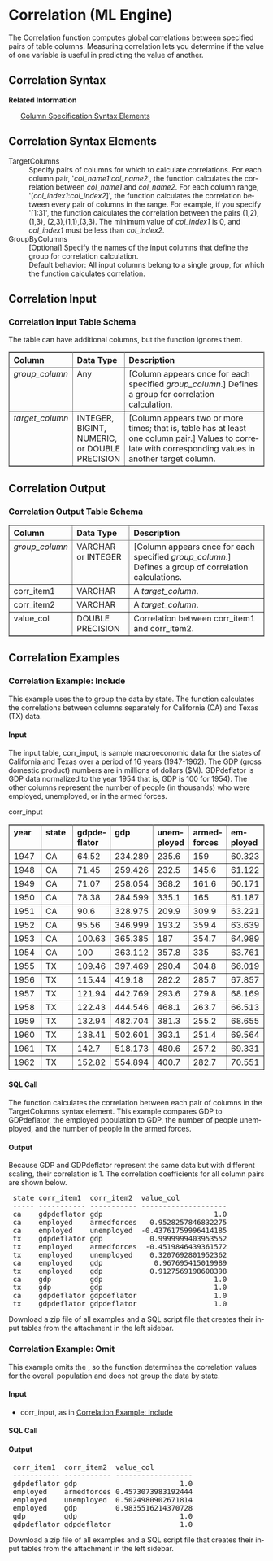 <html><head></head><body><div class="nested0" aria-labelledby="ariaid-title1" topicindex="1" topicid="rkc1507656722171" id="rkc1507656722171"><h1 class="title topictitle1" id="ariaid-title1">Correlation (ML Engine)</h1><div class="body conbody">
<p class="p">The Correlation function computes global correlations between specified pairs of table columns. Measuring correlation lets you determine if the value of one variable is useful in predicting the value of another.</p></div><div class="topic reference nested1" aria-labelledby="ariaid-title2" topicindex="2" topicid="cvz1507656787180" xml:lang="en-us" lang="en-us" id="cvz1507656787180">
<h2 class="title topictitle2" id="ariaid-title2">Correlation Syntax</h2><div class="body refbody"></div><div class="related-links"><div class="linklistheader"><p></p><b>Related Information</b></div>
<ul class="linklist linklist relinfo"><div class="linklistmember"><a href="ndv1557782188375.md">Column Specification Syntax Elements</a></div></ul></div></div><div class="topic reference nested1" aria-labelledby="ariaid-title3" topicindex="3" topicid="bgd1507656863013" xml:lang="en-us" lang="en-us" id="bgd1507656863013">
<h2 class="title topictitle2" id="ariaid-title3">Correlation Syntax Elements</h2><div class="body refbody"><div class="section" id="bgd1507656863013__section_N10011_N1000E_N10001"><dl class="dl parml"><dt class="dt pt dlterm">TargetColumns</dt><dd class="dd pd">Specify pairs of columns for which to calculate correlations. For each column pair, '<var class="keyword varname">col_name1</var>:<var class="keyword varname">col_name2</var>', the function calculates the correlation between <var class="keyword varname">col_name1</var> and <var class="keyword varname">col_name2</var>. For each column range, '[<var class="keyword varname">col_index1</var>:<var class="keyword varname">col_index2</var>]', the function calculates the correlation between every pair of columns in the range. For example, if you specify '[1:3]', the function calculates the correlation between the pairs (1,2), (1,3), (2,3),(1,1),(3,3). The minimum value of <var class="keyword varname">col_index1</var> is 0, and <var class="keyword varname">col_index1</var> must be less than <var class="keyword varname">col_index2</var>.</dd><dt class="dt pt dlterm">GroupByColumns</dt><dd class="dd pd">[Optional] Specify the names of the input columns that define the group for correlation calculation.</dd><dd class="dd pd ddexpand">Default behavior: All input columns belong to a single group, for which the function calculates correlation.</dd></dl></div></div></div><div class="topic reference nested1" aria-labelledby="ariaid-title4" topicindex="4" topicid="igz1507656929532" xml:lang="en-us" lang="en-us" id="igz1507656929532">
<h2 class="title topictitle2" id="ariaid-title4">Correlation Input</h2><div class="body refbody"><div class="section" id="igz1507656929532__section_N1000E_N1000C_N10001">
<h3 class="title sectiontitle">Correlation Input Table Schema</h3>
<p class="p"><span>The table can have additional columns, but the function ignores them.</span></p><div class="tablenoborder"><table cellpadding="4" cellspacing="0" summary="" id="igz1507656929532__table_N10014_N1000E_N1000C_N10001" class="table" frame="border" border="1" rules="all"><div class="caption"></div><colgroup span="1"><col style="width:20%" span="1"></col><col style="width:13.333333333333334%" span="1"></col><col style="width:66.66666666666666%" span="1"></col></colgroup><thead class="thead" style="text-align:left;"><tr class="row"><th class="entry nocellnorowborder" style="vertical-align:top;" id="d318261e150" rowspan="1" colspan="1">Column</th><th class="entry nocellnorowborder" style="vertical-align:top;" id="d318261e152" rowspan="1" colspan="1">Data Type</th><th class="entry cell-norowborder" style="vertical-align:top;" id="d318261e154" rowspan="1" colspan="1">Description</th></tr></thead><tbody class="tbody"><tr class="row"><td class="entry nocellnorowborder" style="vertical-align:top;" headers="d318261e150" rowspan="1" colspan="1"><var class="keyword varname">group_column</var></td><td class="entry nocellnorowborder" style="vertical-align:top;" headers="d318261e152" rowspan="1" colspan="1">Any</td><td class="entry cell-norowborder" style="vertical-align:top;" headers="d318261e154" rowspan="1" colspan="1">[Column appears once for each specified <var class="keyword varname">group_column</var>.] Defines a group for correlation calculation.</td></tr><tr class="row"><td class="entry row-nocellborder" style="vertical-align:top;" headers="d318261e150" rowspan="1" colspan="1"><var class="keyword varname">target_column</var></td><td class="entry row-nocellborder" style="vertical-align:top;" headers="d318261e152" rowspan="1" colspan="1">INTEGER, BIGINT, NUMERIC, or DOUBLE PRECISION</td><td class="entry cellrowborder" style="vertical-align:top;" headers="d318261e154" rowspan="1" colspan="1">[Column appears two or more times; that is, table has at least one column pair.] Values to correlate with corresponding values in another target column.</td></tr></tbody></table></div></div></div></div><div class="topic reference nested1" aria-labelledby="ariaid-title5" topicindex="5" topicid="clk1507657025572" xml:lang="en-us" lang="en-us" id="clk1507657025572">
<h2 class="title topictitle2" id="ariaid-title5">Correlation Output</h2><div class="body refbody"><div class="section" id="clk1507657025572__section_N1000E_N1000C_N10001">
<h3 class="title sectiontitle">Correlation Output Table Schema</h3><div class="tablenoborder"><table cellpadding="4" cellspacing="0" summary="" id="clk1507657025572__table_N10014_N1000E_N1000C_N10001" class="table" frame="border" border="1" rules="all"><div class="caption"></div><colgroup span="1"><col style="width:15.384615384615385%" span="1"></col><col style="width:23.076923076923077%" span="1"></col><col style="width:61.53846153846154%" span="1"></col></colgroup><thead class="thead" style="text-align:left;"><tr class="row"><th class="entry nocellnorowborder" style="vertical-align:top;" id="d318261e195" rowspan="1" colspan="1">Column</th><th class="entry nocellnorowborder" style="vertical-align:top;" id="d318261e197" rowspan="1" colspan="1">Data Type</th><th class="entry cell-norowborder" style="vertical-align:top;" id="d318261e199" rowspan="1" colspan="1">Description</th></tr></thead><tbody class="tbody"><tr class="row"><td class="entry nocellnorowborder" style="vertical-align:top;" headers="d318261e195" rowspan="1" colspan="1"><var class="keyword varname">group_column</var></td><td class="entry nocellnorowborder" style="vertical-align:top;" headers="d318261e197" rowspan="1" colspan="1">VARCHAR or INTEGER</td><td class="entry cell-norowborder" style="vertical-align:top;" headers="d318261e199" rowspan="1" colspan="1">[Column appears once for each specified <var class="keyword varname">group_column</var>.] Defines a group of correlation calculations.</td></tr><tr class="row"><td class="entry nocellnorowborder" style="vertical-align:top;" headers="d318261e195" rowspan="1" colspan="1">corr_item1</td><td class="entry nocellnorowborder" style="vertical-align:top;" headers="d318261e197" rowspan="1" colspan="1">VARCHAR</td><td class="entry cell-norowborder" style="vertical-align:top;" headers="d318261e199" rowspan="1" colspan="1">A <var class="keyword varname">target_column</var>.</td></tr><tr class="row"><td class="entry nocellnorowborder" style="vertical-align:top;" headers="d318261e195" rowspan="1" colspan="1">corr_item2</td><td class="entry nocellnorowborder" style="vertical-align:top;" headers="d318261e197" rowspan="1" colspan="1">VARCHAR</td><td class="entry cell-norowborder" style="vertical-align:top;" headers="d318261e199" rowspan="1" colspan="1">A <var class="keyword varname">target_column</var>.</td></tr><tr class="row"><td class="entry row-nocellborder" style="vertical-align:top;" headers="d318261e195" rowspan="1" colspan="1">value_col</td><td class="entry row-nocellborder" style="vertical-align:top;" headers="d318261e197" rowspan="1" colspan="1">DOUBLE PRECISION</td><td class="entry cellrowborder" style="vertical-align:top;" headers="d318261e199" rowspan="1" colspan="1">Correlation between corr_item1 and corr_item2.</td></tr></tbody></table></div></div></div></div><div class="topic concept nested1" aria-labelledby="ariaid-title6" topicindex="6" topicid="tyl1510784327014" xml:lang="en-us" lang="en-us" id="tyl1510784327014">
<h2 class="title topictitle2" id="ariaid-title6">Correlation Examples</h2><div class="topic reference nested2" aria-labelledby="ariaid-title7" topicindex="7" topicid="vwh1507657165611" xml:lang="en-us" lang="en-us" id="vwh1507657165611">
<h3 class="title topictitle3" id="ariaid-title7">Correlation Example: Include </h3><div class="body refbody"><div class="section" id="vwh1507657165611__section_N10011_N1000E_N10001">
<p class="p">This example uses the   to group the data by state. The function calculates the correlations between columns separately for California (CA) and Texas (TX) data.</p></div><div class="section" id="vwh1507657165611__section_bw5_cvw_q2b">
<h4 class="title sectiontitle">Input</h4>
<p class="p">The input table, corr_input, is sample macroeconomic data for the states of California and Texas over a period of 16 years (1947-1962). The GDP (gross domestic product) numbers are in millions of dollars ($M). GDPdeflator is GDP data normalized to the year 1954 that is, GDP is 100 for 1954). The other columns represent the number of people (in thousands) who were employed, unemployed, or in the armed forces.</p><div class="tablenoborder"><table cellpadding="4" cellspacing="0" summary="" id="vwh1507657165611__table_s2z_fvw_q2b" class="table" frame="border" border="1" rules="all"><div class="caption"><span>corr_input</span></div><colgroup span="1"><col style="width:14.285714285714285%" span="1"></col><col style="width:14.285714285714285%" span="1"></col><col style="width:14.285714285714285%" span="1"></col><col style="width:14.285714285714285%" span="1"></col><col style="width:14.285714285714285%" span="1"></col><col style="width:14.285714285714285%" span="1"></col><col style="width:14.285714285714285%" span="1"></col></colgroup><thead class="thead" style="text-align:left;"><tr class="row"><th class="entry cellrowborder" style="vertical-align:top;" id="d318261e289" rowspan="1" colspan="1">year</th><th class="entry cellrowborder" style="vertical-align:top;" id="d318261e291" rowspan="1" colspan="1">state</th><th class="entry cellrowborder" style="vertical-align:top;" id="d318261e293" rowspan="1" colspan="1">gdpdeflator</th><th class="entry cellrowborder" style="vertical-align:top;" id="d318261e295" rowspan="1" colspan="1">gdp</th><th class="entry cellrowborder" style="vertical-align:top;" id="d318261e297" rowspan="1" colspan="1">unemployed</th><th class="entry cellrowborder" style="vertical-align:top;" id="d318261e299" rowspan="1" colspan="1">armedforces</th><th class="entry cellrowborder" style="vertical-align:top;" id="d318261e301" rowspan="1" colspan="1">employed</th></tr></thead><tbody class="tbody"><tr class="row"><td class="entry cellrowborder" style="vertical-align:top;" headers="d318261e289" rowspan="1" colspan="1">1947</td><td class="entry cellrowborder" style="vertical-align:top;" headers="d318261e291" rowspan="1" colspan="1">CA</td><td class="entry cellrowborder" style="vertical-align:top;" headers="d318261e293" rowspan="1" colspan="1">64.52</td><td class="entry cellrowborder" style="vertical-align:top;" headers="d318261e295" rowspan="1" colspan="1">234.289</td><td class="entry cellrowborder" style="vertical-align:top;" headers="d318261e297" rowspan="1" colspan="1">235.6</td><td class="entry cellrowborder" style="vertical-align:top;" headers="d318261e299" rowspan="1" colspan="1">159</td><td class="entry cellrowborder" style="vertical-align:top;" headers="d318261e301" rowspan="1" colspan="1">60.323</td></tr><tr class="row"><td class="entry cellrowborder" style="vertical-align:top;" headers="d318261e289" rowspan="1" colspan="1">1948</td><td class="entry cellrowborder" style="vertical-align:top;" headers="d318261e291" rowspan="1" colspan="1">CA</td><td class="entry cellrowborder" style="vertical-align:top;" headers="d318261e293" rowspan="1" colspan="1">71.45</td><td class="entry cellrowborder" style="vertical-align:top;" headers="d318261e295" rowspan="1" colspan="1">259.426</td><td class="entry cellrowborder" style="vertical-align:top;" headers="d318261e297" rowspan="1" colspan="1">232.5</td><td class="entry cellrowborder" style="vertical-align:top;" headers="d318261e299" rowspan="1" colspan="1">145.6</td><td class="entry cellrowborder" style="vertical-align:top;" headers="d318261e301" rowspan="1" colspan="1">61.122</td></tr><tr class="row"><td class="entry cellrowborder" style="vertical-align:top;" headers="d318261e289" rowspan="1" colspan="1">1949</td><td class="entry cellrowborder" style="vertical-align:top;" headers="d318261e291" rowspan="1" colspan="1">CA</td><td class="entry cellrowborder" style="vertical-align:top;" headers="d318261e293" rowspan="1" colspan="1">71.07</td><td class="entry cellrowborder" style="vertical-align:top;" headers="d318261e295" rowspan="1" colspan="1">258.054</td><td class="entry cellrowborder" style="vertical-align:top;" headers="d318261e297" rowspan="1" colspan="1">368.2</td><td class="entry cellrowborder" style="vertical-align:top;" headers="d318261e299" rowspan="1" colspan="1">161.6</td><td class="entry cellrowborder" style="vertical-align:top;" headers="d318261e301" rowspan="1" colspan="1">60.171</td></tr><tr class="row"><td class="entry cellrowborder" style="vertical-align:top;" headers="d318261e289" rowspan="1" colspan="1">1950</td><td class="entry cellrowborder" style="vertical-align:top;" headers="d318261e291" rowspan="1" colspan="1">CA</td><td class="entry cellrowborder" style="vertical-align:top;" headers="d318261e293" rowspan="1" colspan="1">78.38</td><td class="entry cellrowborder" style="vertical-align:top;" headers="d318261e295" rowspan="1" colspan="1">284.599</td><td class="entry cellrowborder" style="vertical-align:top;" headers="d318261e297" rowspan="1" colspan="1">335.1</td><td class="entry cellrowborder" style="vertical-align:top;" headers="d318261e299" rowspan="1" colspan="1">165</td><td class="entry cellrowborder" style="vertical-align:top;" headers="d318261e301" rowspan="1" colspan="1">61.187</td></tr><tr class="row"><td class="entry cellrowborder" style="vertical-align:top;" headers="d318261e289" rowspan="1" colspan="1">1951</td><td class="entry cellrowborder" style="vertical-align:top;" headers="d318261e291" rowspan="1" colspan="1">CA</td><td class="entry cellrowborder" style="vertical-align:top;" headers="d318261e293" rowspan="1" colspan="1">90.6</td><td class="entry cellrowborder" style="vertical-align:top;" headers="d318261e295" rowspan="1" colspan="1">328.975</td><td class="entry cellrowborder" style="vertical-align:top;" headers="d318261e297" rowspan="1" colspan="1">209.9</td><td class="entry cellrowborder" style="vertical-align:top;" headers="d318261e299" rowspan="1" colspan="1">309.9</td><td class="entry cellrowborder" style="vertical-align:top;" headers="d318261e301" rowspan="1" colspan="1">63.221</td></tr><tr class="row"><td class="entry cellrowborder" style="vertical-align:top;" headers="d318261e289" rowspan="1" colspan="1">1952</td><td class="entry cellrowborder" style="vertical-align:top;" headers="d318261e291" rowspan="1" colspan="1">CA</td><td class="entry cellrowborder" style="vertical-align:top;" headers="d318261e293" rowspan="1" colspan="1">95.56</td><td class="entry cellrowborder" style="vertical-align:top;" headers="d318261e295" rowspan="1" colspan="1">346.999</td><td class="entry cellrowborder" style="vertical-align:top;" headers="d318261e297" rowspan="1" colspan="1">193.2</td><td class="entry cellrowborder" style="vertical-align:top;" headers="d318261e299" rowspan="1" colspan="1">359.4</td><td class="entry cellrowborder" style="vertical-align:top;" headers="d318261e301" rowspan="1" colspan="1">63.639</td></tr><tr class="row"><td class="entry cellrowborder" style="vertical-align:top;" headers="d318261e289" rowspan="1" colspan="1">1953</td><td class="entry cellrowborder" style="vertical-align:top;" headers="d318261e291" rowspan="1" colspan="1">CA</td><td class="entry cellrowborder" style="vertical-align:top;" headers="d318261e293" rowspan="1" colspan="1">100.63</td><td class="entry cellrowborder" style="vertical-align:top;" headers="d318261e295" rowspan="1" colspan="1">365.385</td><td class="entry cellrowborder" style="vertical-align:top;" headers="d318261e297" rowspan="1" colspan="1">187</td><td class="entry cellrowborder" style="vertical-align:top;" headers="d318261e299" rowspan="1" colspan="1">354.7</td><td class="entry cellrowborder" style="vertical-align:top;" headers="d318261e301" rowspan="1" colspan="1">64.989</td></tr><tr class="row"><td class="entry cellrowborder" style="vertical-align:top;" headers="d318261e289" rowspan="1" colspan="1">1954</td><td class="entry cellrowborder" style="vertical-align:top;" headers="d318261e291" rowspan="1" colspan="1">CA</td><td class="entry cellrowborder" style="vertical-align:top;" headers="d318261e293" rowspan="1" colspan="1">100</td><td class="entry cellrowborder" style="vertical-align:top;" headers="d318261e295" rowspan="1" colspan="1">363.112</td><td class="entry cellrowborder" style="vertical-align:top;" headers="d318261e297" rowspan="1" colspan="1">357.8</td><td class="entry cellrowborder" style="vertical-align:top;" headers="d318261e299" rowspan="1" colspan="1">335</td><td class="entry cellrowborder" style="vertical-align:top;" headers="d318261e301" rowspan="1" colspan="1">63.761</td></tr><tr class="row"><td class="entry cellrowborder" style="vertical-align:top;" headers="d318261e289" rowspan="1" colspan="1">1955</td><td class="entry cellrowborder" style="vertical-align:top;" headers="d318261e291" rowspan="1" colspan="1">TX</td><td class="entry cellrowborder" style="vertical-align:top;" headers="d318261e293" rowspan="1" colspan="1">109.46</td><td class="entry cellrowborder" style="vertical-align:top;" headers="d318261e295" rowspan="1" colspan="1">397.469</td><td class="entry cellrowborder" style="vertical-align:top;" headers="d318261e297" rowspan="1" colspan="1">290.4</td><td class="entry cellrowborder" style="vertical-align:top;" headers="d318261e299" rowspan="1" colspan="1">304.8</td><td class="entry cellrowborder" style="vertical-align:top;" headers="d318261e301" rowspan="1" colspan="1">66.019</td></tr><tr class="row"><td class="entry cellrowborder" style="vertical-align:top;" headers="d318261e289" rowspan="1" colspan="1">1956</td><td class="entry cellrowborder" style="vertical-align:top;" headers="d318261e291" rowspan="1" colspan="1">TX</td><td class="entry cellrowborder" style="vertical-align:top;" headers="d318261e293" rowspan="1" colspan="1">115.44</td><td class="entry cellrowborder" style="vertical-align:top;" headers="d318261e295" rowspan="1" colspan="1">419.18</td><td class="entry cellrowborder" style="vertical-align:top;" headers="d318261e297" rowspan="1" colspan="1">282.2</td><td class="entry cellrowborder" style="vertical-align:top;" headers="d318261e299" rowspan="1" colspan="1">285.7</td><td class="entry cellrowborder" style="vertical-align:top;" headers="d318261e301" rowspan="1" colspan="1">67.857</td></tr><tr class="row"><td class="entry cellrowborder" style="vertical-align:top;" headers="d318261e289" rowspan="1" colspan="1">1957</td><td class="entry cellrowborder" style="vertical-align:top;" headers="d318261e291" rowspan="1" colspan="1">TX</td><td class="entry cellrowborder" style="vertical-align:top;" headers="d318261e293" rowspan="1" colspan="1">121.94</td><td class="entry cellrowborder" style="vertical-align:top;" headers="d318261e295" rowspan="1" colspan="1">442.769</td><td class="entry cellrowborder" style="vertical-align:top;" headers="d318261e297" rowspan="1" colspan="1">293.6</td><td class="entry cellrowborder" style="vertical-align:top;" headers="d318261e299" rowspan="1" colspan="1">279.8</td><td class="entry cellrowborder" style="vertical-align:top;" headers="d318261e301" rowspan="1" colspan="1">68.169</td></tr><tr class="row"><td class="entry cellrowborder" style="vertical-align:top;" headers="d318261e289" rowspan="1" colspan="1">1958</td><td class="entry cellrowborder" style="vertical-align:top;" headers="d318261e291" rowspan="1" colspan="1">TX</td><td class="entry cellrowborder" style="vertical-align:top;" headers="d318261e293" rowspan="1" colspan="1">122.43</td><td class="entry cellrowborder" style="vertical-align:top;" headers="d318261e295" rowspan="1" colspan="1">444.546</td><td class="entry cellrowborder" style="vertical-align:top;" headers="d318261e297" rowspan="1" colspan="1">468.1</td><td class="entry cellrowborder" style="vertical-align:top;" headers="d318261e299" rowspan="1" colspan="1">263.7</td><td class="entry cellrowborder" style="vertical-align:top;" headers="d318261e301" rowspan="1" colspan="1">66.513</td></tr><tr class="row"><td class="entry cellrowborder" style="vertical-align:top;" headers="d318261e289" rowspan="1" colspan="1">1959</td><td class="entry cellrowborder" style="vertical-align:top;" headers="d318261e291" rowspan="1" colspan="1">TX</td><td class="entry cellrowborder" style="vertical-align:top;" headers="d318261e293" rowspan="1" colspan="1">132.94</td><td class="entry cellrowborder" style="vertical-align:top;" headers="d318261e295" rowspan="1" colspan="1">482.704</td><td class="entry cellrowborder" style="vertical-align:top;" headers="d318261e297" rowspan="1" colspan="1">381.3</td><td class="entry cellrowborder" style="vertical-align:top;" headers="d318261e299" rowspan="1" colspan="1">255.2</td><td class="entry cellrowborder" style="vertical-align:top;" headers="d318261e301" rowspan="1" colspan="1">68.655</td></tr><tr class="row"><td class="entry cellrowborder" style="vertical-align:top;" headers="d318261e289" rowspan="1" colspan="1">1960</td><td class="entry cellrowborder" style="vertical-align:top;" headers="d318261e291" rowspan="1" colspan="1">TX</td><td class="entry cellrowborder" style="vertical-align:top;" headers="d318261e293" rowspan="1" colspan="1">138.41</td><td class="entry cellrowborder" style="vertical-align:top;" headers="d318261e295" rowspan="1" colspan="1">502.601</td><td class="entry cellrowborder" style="vertical-align:top;" headers="d318261e297" rowspan="1" colspan="1">393.1</td><td class="entry cellrowborder" style="vertical-align:top;" headers="d318261e299" rowspan="1" colspan="1">251.4</td><td class="entry cellrowborder" style="vertical-align:top;" headers="d318261e301" rowspan="1" colspan="1">69.564</td></tr><tr class="row"><td class="entry cellrowborder" style="vertical-align:top;" headers="d318261e289" rowspan="1" colspan="1">1961</td><td class="entry cellrowborder" style="vertical-align:top;" headers="d318261e291" rowspan="1" colspan="1">TX</td><td class="entry cellrowborder" style="vertical-align:top;" headers="d318261e293" rowspan="1" colspan="1">142.7</td><td class="entry cellrowborder" style="vertical-align:top;" headers="d318261e295" rowspan="1" colspan="1">518.173</td><td class="entry cellrowborder" style="vertical-align:top;" headers="d318261e297" rowspan="1" colspan="1">480.6</td><td class="entry cellrowborder" style="vertical-align:top;" headers="d318261e299" rowspan="1" colspan="1">257.2</td><td class="entry cellrowborder" style="vertical-align:top;" headers="d318261e301" rowspan="1" colspan="1">69.331</td></tr><tr class="row"><td class="entry cellrowborder" style="vertical-align:top;" headers="d318261e289" rowspan="1" colspan="1">1962</td><td class="entry cellrowborder" style="vertical-align:top;" headers="d318261e291" rowspan="1" colspan="1">TX</td><td class="entry cellrowborder" style="vertical-align:top;" headers="d318261e293" rowspan="1" colspan="1">152.82</td><td class="entry cellrowborder" style="vertical-align:top;" headers="d318261e295" rowspan="1" colspan="1">554.894</td><td class="entry cellrowborder" style="vertical-align:top;" headers="d318261e297" rowspan="1" colspan="1">400.7</td><td class="entry cellrowborder" style="vertical-align:top;" headers="d318261e299" rowspan="1" colspan="1">282.7</td><td class="entry cellrowborder" style="vertical-align:top;" headers="d318261e301" rowspan="1" colspan="1">70.551</td></tr></tbody></table></div></div><div class="section" id="vwh1507657165611__section_zwj_23v_ndb">
<h4 class="title sectiontitle">SQL Call</h4>
<p class="p">The function calculates the correlation between each pair of columns in the TargetColumns syntax element. This example compares GDP to GDPdeflator, the employed population to GDP, the number of people unemployed, and the number of people in the armed forces.</p></div><div class="section" id="vwh1507657165611__section_fgv_23v_ndb">
<h4 class="title sectiontitle">Output</h4>
<p class="p">Because GDP and GDPdeflator represent the same data but with different scaling, their correlation is 1. The correlation coefficients for all column pairs are shown below.</p><pre class="pre screen" xml:space="preserve"> state corr_item1  corr_item2  value_col            
 ----- ----------- ----------- -------------------- 
 ca    gdpdeflator gdp                          1.0
 ca    employed    armedforces   0.9528257846832275
 ca    employed    unemployed  -0.43761759996414185
 tx    gdpdeflator gdp           0.9999999403953552
 tx    employed    armedforces  -0.4519846439361572
 tx    employed    unemployed    0.3207692801952362
 ca    employed    gdp            0.967695415019989
 tx    employed    gdp           0.9127569198608398
 ca    gdp         gdp                          1.0
 tx    gdp         gdp                          1.0
 ca    gdpdeflator gdpdeflator                  1.0
 tx    gdpdeflator gdpdeflator                  1.0</pre>
<p class="p">Download a zip file of all examples and a SQL script file that creates their input tables from the attachment in the left sidebar.</p></div></div></div><div class="topic reference nested2" aria-labelledby="ariaid-title8" topicindex="8" topicid="par1507657331988" xml:lang="en-us" lang="en-us" id="par1507657331988">
<h3 class="title topictitle3" id="ariaid-title8">Correlation Example: Omit </h3><div class="body refbody"><div class="section" id="par1507657331988__section_N10011_N1000E_N10001">
<p class="p">This example omits the , so the function determines the correlation values for the overall population and does not group the data by state.</p></div><div class="section" id="par1507657331988__section_ebv_xvw_q2b">
<h4 class="title sectiontitle">Input</h4>
<ul class="ul" id="par1507657331988__ul_cxq_yvw_q2b">
<li class="li">corr_input, as in <a href="wpk1558120259992.md#vwh1507657165611">Correlation Example: Include</a></li></ul></div><div class="section" id="par1507657331988__section_zwj_23v_ndb">
<h4 class="title sectiontitle">SQL Call</h4></div><div class="section" id="par1507657331988__section_fgv_23v_ndb">
<h4 class="title sectiontitle">Output</h4><pre class="pre screen" xml:space="preserve"> corr_item1  corr_item2  value_col          
 ----------- ----------- ------------------ 
 gdpdeflator gdp                        1.0
 employed    armedforces 0.4573073983192444
 employed    unemployed  0.5024980902671814
 employed    gdp         0.9835516214370728
 gdp         gdp                        1.0
 gdpdeflator gdpdeflator                1.0</pre>
<p class="p">Download a zip file of all examples and a SQL script file that creates their input tables from the attachment in the left sidebar.</p></div></div></div></div></div></body></html>
